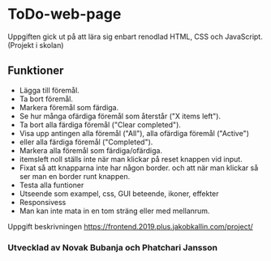 # ToDo-web-page
Uppgiften gick ut på att lära sig enbart renodlad HTML, CSS och JavaScript. 
(Projekt i skolan)
## Funktioner
- Lägga till föremål.
- Ta bort föremål.
- Markera föremål som färdiga.
- Se hur många ofärdiga föremål som återstår ("X items left").
- Ta bort alla färdiga föremål ("Clear completed").
- Visa upp antingen alla föremål ("All"), alla ofärdiga föremål ("Active") 
- eller alla färdiga föremål ("Completed").
- Markera alla föremål som färdiga/ofärdiga.
- itemsleft noll ställs inte när man klickar på reset knappen vid input.
- Fixat så att knapparna inte har någon border. och att när man klickar så ser man en border runt knappen.
- Testa alla funtioner
- Utseende som exampel, css, GUI beteende, ikoner, effekter
- Responsivess
- Man kan inte mata in en tom sträng eller med mellanrum.
  

Uppgift beskrivningen https://frontend.2019.plus.jakobkallin.com/project/
### Utvecklad av Novak Bubanja och Phatchari Jansson
